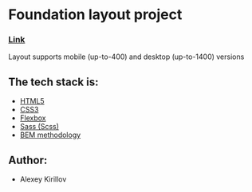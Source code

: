 # Foundation layout project

### [Link](https://yodremash.github.io/foundation-layout-project/)

Layout supports mobile (up-to-400) and desktop (up-to-1400) versions

## **The tech stack is:**

- [HTML5](https://en.wikipedia.org/wiki/HTML5)
- [CSS3](https://en.wikipedia.org/wiki/CSS)
- [Flexbox](https://en.wikipedia.org/wiki/CSS_Flexible_Box_Layout)
- [Sass (Scss)](https://sass-lang.com/)
- [BEM methodology](https://en.bem.info/methodology/)

## Author:

- Alexey Kirillov
